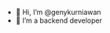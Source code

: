 - 👋 Hi, I’m @genykurniawan
- 👀 I’m a backend developer

<!---
genykurniawan/genykurniawan is a ✨ special ✨ repository because its `README.md` (this file) appears on your GitHub profile.
You can click the Preview link to take a look at your changes.
--->
